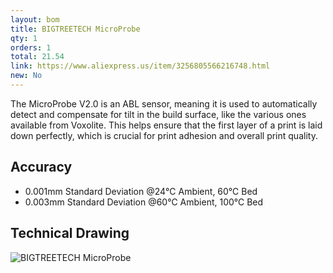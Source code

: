 ```yaml
---
layout: bom
title: BIGTREETECH MicroProbe
qty: 1
orders: 1
total: 21.54
link: https://www.aliexpress.us/item/3256805566216748.html
new: No
---
```


The MicroProbe V2.0 is an ABL sensor, meaning it is used to automatically detect and compensate for tilt in the build surface, like the various ones available from Voxolite. This helps ensure that the first layer of a print is laid down perfectly, which is crucial for print adhesion and overall print quality.

## Accuracy
- 0.001mm Standard Deviation @24℃ Ambient, 60℃ Bed
- 0.003mm Standard Deviation @60℃ Ambient, 100℃ Bed



## Technical Drawing
![BIGTREETECH MicroProbe](https://cdn.shopify.com/s/files/1/1619/4791/files/1_7524321e-f03e-4d21-b846-04d5ef018ddc.jpg?v=1694521676)